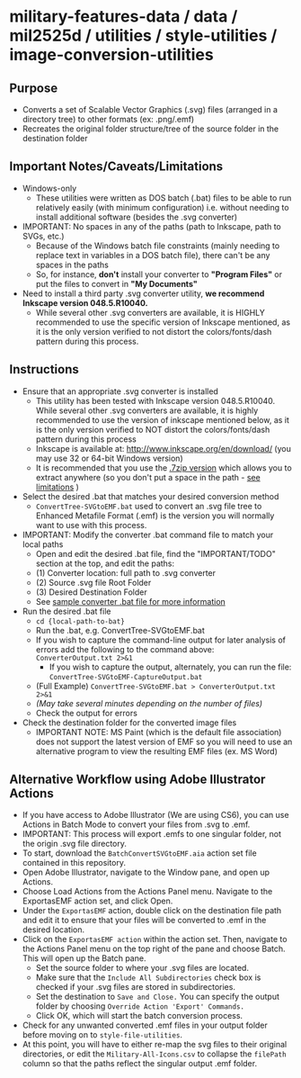 # military-features-data / data / mil2525d / utilities / style-utilities / image-conversion-utilities

## Purpose

* Converts a set of Scalable Vector Graphics (.svg) files (arranged in a directory tree) to other formats (ex: .png/.emf)
* Recreates the original folder structure/tree of the source folder in the destination folder

## Important Notes/Caveats/Limitations

* Windows-only
    * These utilities were written as DOS batch (.bat) files to be able to run relatively easily (with minimum configuration) i.e. without needing to install additional software (besides the .svg converter)
* IMPORTANT: No spaces in any of the paths (path to Inkscape, path to SVGs, etc.)
    * Because of the Windows batch file constraints (mainly needing to replace text in variables in a DOS batch file), there can't be any spaces in the paths
    * So, for instance, **don't** install your converter to **"Program Files"** or put the files to convert in **"My Documents"**
* Need to install a third party .svg converter utility, **we recommend Inkscape version 048.5.R10040.**
    * While several other .svg converters are available, it is HIGHLY recommended to use the specific version of Inkscape mentioned, as it is the only version verified to not distort the colors/fonts/dash pattern during this process. 

## Instructions 

* Ensure that an appropriate .svg converter is installed
    * This utility has been tested with Inkscape version 048.5.R10040. While several other .svg converters are available, it is highly recommended to use the version of inkscape mentioned below, as it is the only version verified to NOT distort the colors/fonts/dash pattern during this process
    * Inkscape is available at: http://www.inkscape.org/en/download/ (you may use 32 or 64-bit Windows version)
    * It is recommended that you use the [.7zip version](https://inkscape.org/en/gallery/item/3932/Inkscape-0.91-1-win32.7z) which allows you to extract anywhere (so you don't put a space in the path - [see limitations](#important-notescaveatslimitations) )
* Select the desired .bat that matches your desired conversion method
    * `ConvertTree-SVGtoEMF.bat` used to convert an .svg file tree to Enhanced Metafile Format (.emf) is the version you will normally want to use with this process.
* IMPORTANT: Modify the converter .bat command file to match your local paths
    *  Open and edit the desired .bat file, find the "IMPORTANT/TODO" section at the top, and edit the paths:
    *  (1) Converter location: full path to .svg converter
    *  (2) Source .svg file Root Folder
    *  (3) Desired Destination Folder
    *  See [sample converter .bat file for more information](./ConvertTree-SVGtoEMF.bat)
*  Run the desired .bat file
    *  `cd {local-path-to-bat}`
    *  Run the .bat, e.g. ConvertTree-SVGtoEMF.bat
    *  If you wish to capture the command-line output for later analysis of errors add the following to the command above: `ConverterOutput.txt 2>&1`
        *  If you wish to capture the output, alternately, you can run the file: `ConvertTree-SVGtoEMF-CaptureOutput.bat`
    *  (Full Example)  `ConvertTree-SVGtoEMF.bat > ConverterOutput.txt 2>&1` 
    *  *(May take several minutes depending on the number of files)*
    *  Check the output for errors
*  Check the destination folder for the converted image files
    * IMPORTANT NOTE: MS Paint (which is the default file association) does not support the latest version of EMF so you will need to use an alternative program to view the resulting EMF files (ex. MS Word)

## Alternative Workflow using Adobe Illustrator Actions

* If you have access to Adobe Illustrator (We are using CS6), you can use Actions in Batch Mode to convert your files from .svg to .emf.
* IMPORTANT: This process will export .emfs to one singular folder, not the origin .svg file directory.
* To start, download the `BatchConvertSVGtoEMF.aia` action set file contained in this repository.
* Open Adobe Illustrator, navigate to the Window pane, and open up Actions.
* Choose Load Actions from the Actions Panel menu. Navigate to the ExportasEMF action set, and click Open. 
* Under the `ExportasEMF` action, double click on the destination file path and edit it to ensure that your files will be converted to .emf in the desired location.
* Click on the `ExportasEMF action` within the action set. Then, navigate to the Actions Panel menu on the top right of the pane and choose Batch. This will open up the Batch pane.
    * Set the source folder to where your .svg files are located.
    * Make sure that the `Include All Subdirectories` check box is checked if your .svg files are stored in subdirectories.
    * Set the destination to `Save and Close.` You can specify the output folder by choosing `Override Action 'Export' Commands.`
    * Click OK, which will start the batch conversion process.
* Check for any unwanted converted .emf files in your output folder before moving on to `style-file-utilities`. 
* At this point, you will have to either re-map the svg files to their original directories, or edit the `Military-All-Icons.csv` to collapse the `filePath` column so that the paths reflect the singular output .emf folder. 